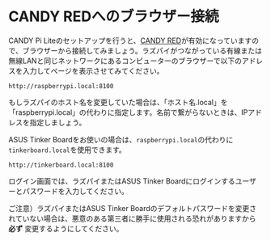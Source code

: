 <!-- toc -->

# CANDY REDへのブラウザー接続

CANDY Pi Liteのセットアップを行うと、[CANDY RED](https://github.com/CANDY-LINE/candy-red)が有効になっていますので、ブラウザーから接続してみましょう。ラズパイがつながっている有線または無線LANと同じネットワークにあるコンピューターのブラウザーで以下のアドレスを入力してページを表示させてみてください。
```
http://raspberrypi.local:8100
```
もしラズパイのホスト名を変更していた場合は、「ホスト名.local」を「raspberrypi.local」の代わりに指定します。名前で繋がらないときは、IPアドレスを指定しましょう。

ASUS Tinker Boardをお使いの場合は、`raspberrypi.local`の代わりに`tinkerboard.local`を使用できます。
```
http://tinkerboard.local:8100
```

ログイン画面では、ラズパイまたはASUS Tinker Boardにログインするユーザーとパスワードを入力してください。

ご注意）ラズパイまたはASUS Tinker Boardのデフォルトパスワードを変更されていない場合は、悪意のある第三者に勝手に使用される恐れがありますから **必ず** 変更するようにしてください。
